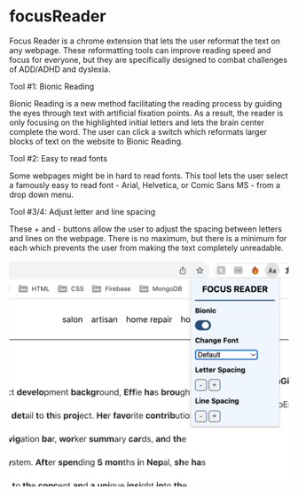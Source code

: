 # focusReader
Focus Reader is a chrome extension that lets the user reformat the text on any webpage. These reformatting tools can improve reading speed and focus for everyone, but they are specifically designed to combat challenges of ADD/ADHD and dyslexia. 


Tool #1: Bionic Reading

Bionic Reading is a new method facilitating the reading process by guiding the eyes through text with artificial fixation points. As a result, the reader is only focusing on the highlighted initial letters and lets the brain center complete the word. The user can click a switch which reformats larger blocks of text on the website to Bionic Reading.

Tool #2: Easy to read fonts

Some webpages might be in hard to read fonts. This tool lets the user select a famously easy to read font - Arial, Helvetica, or Comic Sans MS - from a drop down menu.


Tool #3/4: Adjust letter and line spacing

These + and - buttons allow the user to adjust the spacing between letters and lines on the webpage. There is no maximum, but there is a minimum for each which prevents the user from making the text completely unreadable.

<img src='./images/screenshot.png' alt='screenshot'/>